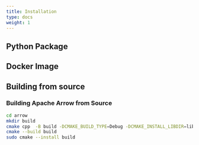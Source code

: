 ```yaml
---
title: Installation
type: docs
weight: 1
---
```


## Python Package

## Docker Image

## Building from source

### Building Apache Arrow from Source
```sh
cd arrow
mkdir build
cmake cpp  -B build -DCMAKE_BUILD_TYPE=Debug -DCMAKE_INSTALL_LIBDIR=lib -DARROW_CSV=ON -DARROW_COMPUTE=ON
cmake --build build
sudo cmake --install build
```

